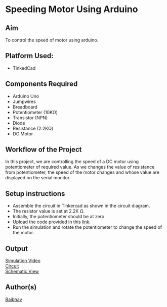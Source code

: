 # Speeding Motor Using Arduino


## Aim

To control the speed of motor using arduino.

## Platform Used:
- TinkedCad

## Components Required

- Arduino Uno
- Jumpwires
- Breadboard
- Potentiometer (10KΩ)
- Transistor (NPN)
- Diode
- Resistance (2.2KΩ)
- DC Motor


## Workflow of the Project

In this project, we are controlling the speed of a DC motor using potentiometer of required value. As we changes the value of resistance from potentiometer, the speed of the motor changes and whose value are displayed on the serial monitor.


## Setup instructions

- Assemble the circuit in Tinkercad as shown in the circuit diagram.
- The resistor value is set at 2.2K Ω.
- Initially, the potentiometer should be at zero.
- Upload the code provided in this [link](https://github.com/baibhav3211/IoT-Spot/blob/main/Arduino/Speeding%20Motor%20Using%20Arduino/speeding_motor_using_arduino1.ino).
- Run the simulation and rotate the potentiometer to change the speed of the motor.


## Output

[Simulation Video](https://github.com/baibhav3211/IoT-Spot/blob/main/Arduino/Speeding%20Motor%20Using%20Arduino/Images/Simulation%20video.mp4)
<br>
[Circuit](https://github.com/baibhav3211/IoT-Spot/blob/main/Arduino/Speeding%20Motor%20Using%20Arduino/Images/Circuit%20Diagram.png)
<br>
[Schematic View](https://github.com/baibhav3211/IoT-Spot/blob/main/Arduino/Speeding%20Motor%20Using%20Arduino/Images/Schematic%20view.png)
<br>


## Author(s)

[Baibhav](https://www.linkedin.com/in/baibhav-90211a197/)

